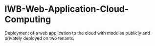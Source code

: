 # IWB-Web-Application-Cloud-Computing
Deployment of a web application to the cloud with modules  publicly and privately deployed on two tenants.

